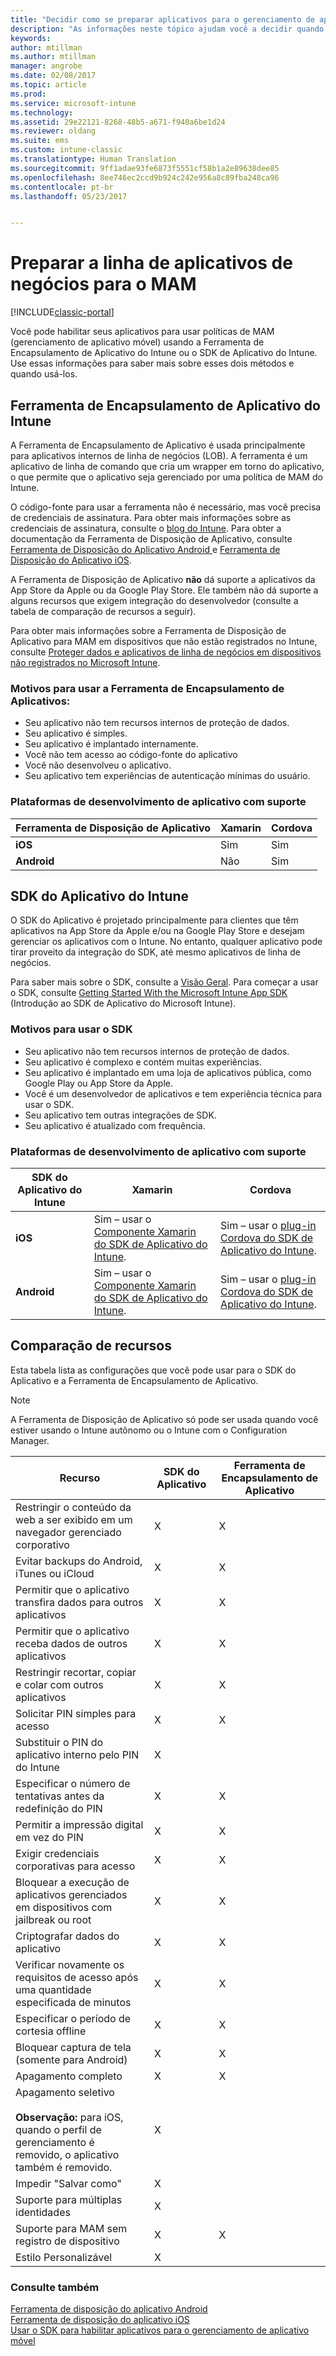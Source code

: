 ```yaml
---
title: "Decidir como se preparar aplicativos para o gerenciamento de aplicativos móveis com o Microsoft Intune | Microsoft Docs"
description: "As informações neste tópico ajudam você a decidir quando deve usar a Ferramenta de Disposição do Aplicativo e o SDK do Aplicativo para permitir que seus aplicativos de linha de negócios personalizados usem políticas de gerenciamento de aplicativos móveis."
keywords: 
author: mtillman
ms.author: mtillman
manager: angrobe
ms.date: 02/08/2017
ms.topic: article
ms.prod: 
ms.service: microsoft-intune
ms.technology: 
ms.assetid: 29e22121-8268-48b5-a671-f940a6be1d24
ms.reviewer: oldang
ms.suite: ems
ms.custom: intune-classic
ms.translationtype: Human Translation
ms.sourcegitcommit: 9ff1adae93fe6873f5551cf58b1a2e89638dee85
ms.openlocfilehash: 8ee746ec2ccd9b924c242e956a8c89fba248ca96
ms.contentlocale: pt-br
ms.lasthandoff: 05/23/2017


---
```


# <a name="prepare-line-of-business-apps-for-mam"></a>Preparar a linha de aplicativos de negócios para o MAM

[!INCLUDE[classic-portal](../includes/classic-portal.md)]

Você pode habilitar seus aplicativos para usar políticas de MAM (gerenciamento de aplicativo móvel) usando a Ferramenta de Encapsulamento de Aplicativo do Intune ou o SDK de Aplicativo do Intune. Use essas informações para saber mais sobre esses dois métodos e quando usá-los.

## <a name="intune-app-wrapping-tool"></a>Ferramenta de Encapsulamento de Aplicativo do Intune
A Ferramenta de Encapsulamento de Aplicativo é usada principalmente para aplicativos internos de linha de negócios (LOB). A ferramenta é um aplicativo de linha de comando que cria um wrapper em torno do aplicativo, o que permite que o aplicativo seja gerenciado por uma política de MAM do Intune.

O código-fonte para usar a ferramenta não é necessário, mas você precisa de credenciais de assinatura.  Para obter mais informações sobre as credenciais de assinatura, consulte o [blog do Intune](https://blogs.technet.microsoft.com/enterprisemobility/2015/02/25/how-to-obtain-the-prerequisites-for-the-intune-app-wrapping-tool-for-ios/). Para obter a documentação da Ferramenta de Disposição de Aplicativo, consulte [Ferramenta de Disposição do Aplicativo Android ](prepare-android-apps-for-mobile-application-management-with-the-microsoft-intune-app-wrapping-tool.md) e [Ferramenta de Disposição do Aplicativo iOS](prepare-ios-apps-for-mobile-application-management-with-the-microsoft-intune-app-wrapping-tool.md).

A Ferramenta de Disposição de Aplicativo **não** dá suporte a aplicativos da App Store da Apple ou da Google Play Store. Ele também não dá suporte a alguns recursos que exigem integração do desenvolvedor (consulte a tabela de comparação de recursos a seguir).


Para obter mais informações sobre a Ferramenta de Disposição de Aplicativo para MAM em dispositivos que não estão registrados no Intune, consulte [Proteger dados e aplicativos de linha de negócios em dispositivos não registrados no Microsoft Intune](protect-line-of-business-apps-and-data-on-devices-not-enrolled-in-microsoft-intune.md).

### <a name="reasons-to-use-the-app-wrapping-tool"></a>Motivos para usar a Ferramenta de Encapsulamento de Aplicativos:
* Seu aplicativo não tem recursos internos de proteção de dados.
* Seu aplicativo é simples.
* Seu aplicativo é implantado internamente.
* Você não tem acesso ao código-fonte do aplicativo
* Você não desenvolveu o aplicativo.
* Seu aplicativo tem experiências de autenticação mínimas do usuário.


### <a name="supported-app-development-platforms"></a>Plataformas de desenvolvimento de aplicativo com suporte

|**Ferramenta de Disposição de Aplicativo** | **Xamarin** |**Cordova** |
|------|----|----|
|**iOS** |Sim|Sim|
|**Android**| Não |Sim|

## <a name="intune-app-sdk"></a>SDK do Aplicativo do Intune
O SDK do Aplicativo é projetado principalmente para clientes que têm aplicativos na App Store da Apple e/ou na Google Play Store e desejam gerenciar os aplicativos com o Intune. No entanto, qualquer aplicativo pode tirar proveito da integração do SDK, até mesmo aplicativos de linha de negócios.

Para saber mais sobre o SDK, consulte a [Visão Geral](../develop/intune-app-sdk.md). Para começar a usar o SDK, consulte [Getting Started With the Microsoft Intune App SDK](../develop/intune-app-sdk-get-started.md) (Introdução ao SDK de Aplicativo do Microsoft Intune).

### <a name="reasons-to-use-the-sdk"></a>Motivos para usar o SDK
* Seu aplicativo não tem recursos internos de proteção de dados.
* Seu aplicativo é complexo e contém muitas experiências.
* Seu aplicativo é implantado em uma loja de aplicativos pública, como Google Play ou App Store da Apple.
* Você é um desenvolvedor de aplicativos e tem experiência técnica para usar o SDK.
* Seu aplicativo tem outras integrações de SDK.
* Seu aplicativo é atualizado com frequência.

### <a name="supported-app-development-platforms"></a>Plataformas de desenvolvimento de aplicativo com suporte

|**SDK do Aplicativo do Intune** |**Xamarin** |**Cordova**
|------|----|----|
|**iOS**|Sim – usar o [Componente Xamarin do SDK de Aplicativo do Intune](../develop/intune-app-sdk-xamarin.md).|Sim – usar o [plug-in Cordova do SDK de Aplicativo do Intune](../develop/intune-app-sdk-cordova.md).|
|**Android**| Sim – usar o [Componente Xamarin do SDK de Aplicativo do Intune](../develop/intune-app-sdk-xamarin.md).|Sim – usar o [plug-in Cordova do SDK de Aplicativo do Intune](../develop/intune-app-sdk-cordova.md).|

## <a name="feature-comparison"></a>Comparação de recursos
Esta tabela lista as configurações que você pode usar para o SDK do Aplicativo e a Ferramenta de Encapsulamento de Aplicativo.

> [!NOTE]
> A Ferramenta de Disposição de Aplicativo só pode ser usada quando você estiver usando o Intune autônomo ou o Intune com o Configuration Manager.

|Recurso|SDK do Aplicativo|Ferramenta de Encapsulamento de Aplicativo|
|-----------|---------------------|-----------|
|Restringir o conteúdo da web a ser exibido em um navegador gerenciado corporativo|X|X|
|Evitar backups do Android, iTunes ou iCloud|X|X|
|Permitir que o aplicativo transfira dados para outros aplicativos|X|X|
|Permitir que o aplicativo receba dados de outros aplicativos|X|X|
|Restringir recortar, copiar e colar com outros aplicativos|X|X|
|Solicitar PIN simples para acesso|X|X|
|Substituir o PIN do aplicativo interno pelo PIN do Intune|X||
|Especificar o número de tentativas antes da redefinição do PIN|X|X|
|Permitir a impressão digital em vez do PIN |X|X|
|Exigir credenciais corporativas para acesso|X|X|
|Bloquear a execução de aplicativos gerenciados em dispositivos com jailbreak ou root|X|X|
|Criptografar dados do aplicativo|X|X|
|Verificar novamente os requisitos de acesso após uma quantidade especificada de minutos|X|X|
|Especificar o período de cortesia offline|X|X|
|Bloquear captura de tela (somente para Android)|X|X|
|Apagamento completo|X|X|
|Apagamento seletivo <br></br>**Observação:** para iOS, quando o perfil de gerenciamento é removido, o aplicativo também é removido.|X||
|Impedir "Salvar como" |X||
|Suporte para múltiplas identidades|X||
|Suporte para MAM sem registro de dispositivo|X|X|
|Estilo Personalizável |X|||
### <a name="see-also"></a>Consulte também

[Ferramenta de disposição do aplicativo Android](prepare-android-apps-for-mobile-application-management-with-the-microsoft-intune-app-wrapping-tool.md)</br>
[Ferramenta de disposição do aplicativo iOS](prepare-ios-apps-for-mobile-application-management-with-the-microsoft-intune-app-wrapping-tool.md)</br>
[Usar o SDK para habilitar aplicativos para o gerenciamento de aplicativo móvel](use-the-sdk-to-enable-apps-for-mobile-application-management.md)

